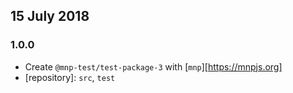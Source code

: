 ## 15 July 2018

### 1.0.0

- Create `@mnp-test/test-package-3` with [`mnp`][https://mnpjs.org]
- [repository]: `src`, `test`
